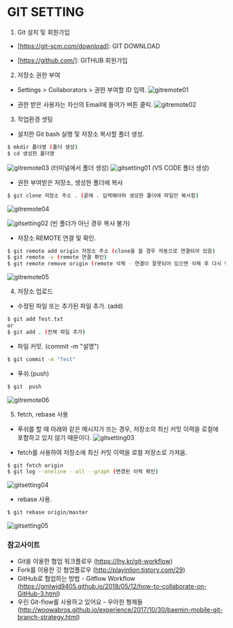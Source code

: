 # GIT SETTING

1. Git 설치 및 회원가입
- [https://git-scm.com/download]: GIT DOWNLOAD

- [https://github.com/]: GITHUB 회원가입



2. 저장소 권한 부여
- Settings > Collaborators > 권한 부여할 ID 입력.
![gitremote01](https://user-images.githubusercontent.com/43169339/48525004-d1bfa800-e8c5-11e8-8309-a8d5132efcfb.PNG)

- 권한 받은 사용자는 자신의 Email에 들어가 버튼 클릭.
![gitremote02](https://user-images.githubusercontent.com/43169339/48525191-84900600-e8c6-11e8-9a3e-d28b54a9a977.PNG)



3. 작업환경 셋팅
- 설치한 Git bash 실행 및 저장소 복사할 폴더 생성.
```sh
$ mkdir 폴더명 (폴더 생성)
$ cd 생성한 폴더명
```
![gitremote03](https://user-images.githubusercontent.com/43169339/48525513-c8cfd600-e8c7-11e8-97da-0ab8233373c9.PNG)
(터미널에서 폴더 생성)
![gitsetting01](https://user-images.githubusercontent.com/43169339/49420388-874b9000-f7ce-11e8-97ff-074bc23498b6.PNG)
(VS CODE 폴더 생성)


- 권한 부여받은 저장소, 생성한 폴더에 복사
```sh
$ git clone 저장소 주소 . (끝에 . 입력해야하 생성한 폴더에 파일만 복사함)
```
![gitremote04](https://user-images.githubusercontent.com/43169339/48525731-86f35f80-e8c8-11e8-8b45-09d749d7d3f3.PNG)

![gitsetting02](https://user-images.githubusercontent.com/43169339/49420761-5bc9a500-f7d0-11e8-946c-034f74e55b60.PNG)
(빈 폴더가 아닌 경우 복사 불가)


- 저장소 REMOTE 연결 및 확인.
```sh
$ git remote add origin 저장소 주소 (clone을 할 경우 자동으로 연결되어 있음)
$ git remote -v (remote 연결 확인)
$ git remote remove origin (remote 삭제 - 연결이 잘못되어 있으면 삭제 후 다시 연결)
```
![gitremote05](https://user-images.githubusercontent.com/43169339/48526074-a50d8f80-e8c9-11e8-9732-adc4dd3f915e.PNG)

4. 저장소 업로드
- 수정된 파일 또는 추가된 파일 추가. (add)
```sh
$ git add Test.txt
or
$ git add . (전체 파일 추가)
```

- 파일 커밋. (commit -m "설명")
```sh
$ git commit -m "Test"
```

- 푸쉬.(push)
```sh
$ git  push
```
![gitremote06](https://user-images.githubusercontent.com/43169339/48526364-c02ccf00-e8ca-11e8-92c4-7e0a51316629.PNG)

5. fetch, rebase 사용
- 푸쉬를 할 때 아래와 같은 메시지가 뜨는 경우, 저장소의 최신 커밋 이력을 로컬에 포함하고 있지 않기 때문이다.
![gitsetting03](https://user-images.githubusercontent.com/43169339/49421458-515cda80-f7d3-11e8-874a-48b33889349f.PNG)

- fetch를 사용하여 저장소에 최신 커밋 이력을 로컬 저장소로 가져옴.
```sh
$ git fetch origin
$ git log --oneline --all --graph (변경된 이력 확인)
```
![gitsetting04](https://user-images.githubusercontent.com/43169339/49422014-718d9900-f7d5-11e8-84e1-69aa6e889828.PNG)

- rebase 사용.
```sh
$ git rebase origin/master
```
![gitsetting05](https://user-images.githubusercontent.com/43169339/49422126-ea8cf080-f7d5-11e8-95ed-63fcfc5987f7.PNG)



### 참고사이트
- Git을 이용한 협업 워크플로우 (https://lhy.kr/git-workflow)
- Fork를 이용한 깃 협업플로우 (http://playinlion.tistory.com/29)
- GitHub로 협업하는 방법 - Gitflow Workflow (https://gmlwjd9405.github.io/2018/05/12/how-to-collaborate-on-GitHub-3.html)
- 우린 Git-flow를 사용하고 있어요 - 우아한 형제들 (http://woowabros.github.io/experience/2017/10/30/baemin-mobile-git-branch-strategy.html)
